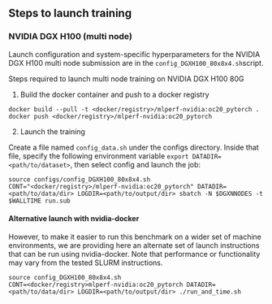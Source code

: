 ## Steps to launch training

### NVIDIA DGX H100 (multi node)

Launch configuration and system-specific hyperparameters for the NVIDIA DGX H100
multi node submission are in the `config_DGXH100_80x8x4.sh`script.

Steps required to launch multi node training on NVIDIA DGX H100 80G

1. Build the docker container and push to a docker registry

```
docker build --pull -t <docker/registry>/mlperf-nvidia:oc20_pytorch .
docker push <docker/registry>/mlperf-nvidia:oc20_pytorch
```

2. Launch the training

Create a file named `config_data.sh` under the configs directory. Inside that file, specify the following environment variable `export DATADIR=<path/to/dataset>`, then select config and launch the job:

```
source configs/config_DGXH100_80x8x4.sh
CONT="<docker/registry>/mlperf-nvidia:oc20_pytorch" DATADIR=<path/to/data/dir> LOGDIR=<path/to/output/dir> sbatch -N $DGXNNODES -t $WALLTIME run.sub
```

#### Alternative launch with nvidia-docker

However, to make it easier to run this benchmark on a wider set of machine
environments, we are providing here an alternate set of launch instructions
that can be run using nvidia-docker. Note that performance or functionality may
vary from the tested SLURM instructions.

```
source config_DGXH100_80x8x4.sh
CONT=<docker/registry>mlperf-nvidia:oc20_pytorch DATADIR=<path/to/data/dir> LOGDIR=<path/to/output/dir> ./run_and_time.sh
```
